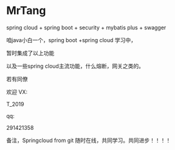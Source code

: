 # MrTang
spring cloud + spring boot + security + mybatis plus + swagger


咱java小白一个，spring boot +spring cloud 学习中，

暂时集成了以上功能

以及一些spring cloud主流功能，什么熔断，网关之类的。

若有同僚

欢迎
VX:

T_2019

qq:

291421358

备注，Springcloud from git
随时在线，共同学习。共同进步！！！！
